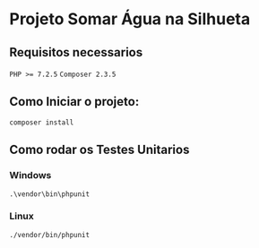 # Projeto Somar Água na Silhueta

## Requisitos necessarios

`
PHP >= 7.2.5
`
`
Composer 2.3.5
`

## Como Iniciar o projeto:

`
composer install
`

## Como rodar os Testes Unitarios
### Windows
`
.\vendor\bin\phpunit
`

### Linux
`
./vendor/bin/phpunit
`